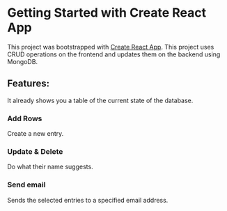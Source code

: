 # Getting Started with Create React App

This project was bootstrapped with [Create React App](https://github.com/facebook/create-react-app).
This project uses CRUD operations on the frontend and updates them on the backend using MongoDB.

## Features:

It already shows you a table of the current state of the database.

### Add Rows

Create a new entry.

### Update & Delete

Do what their name suggests.

### Send email

Sends the selected entries to a specified email address.